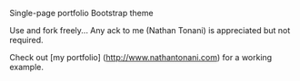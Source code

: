 Single-page portfolio Bootstrap theme

Use and fork freely... Any ack to me (Nathan Tonani) is appreciated but not required.

Check out [my portfolio] (http://www.nathantonani.com) for a working example.
